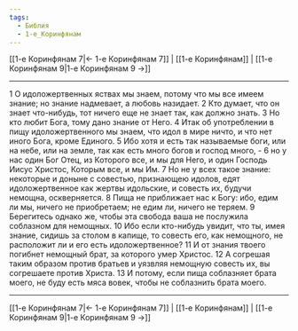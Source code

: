 ```yaml
---
tags:
  - Библия
  - 1-е_Коринфянам
---
```

[[1-е Коринфянам 7|← 1-е Коринфянам 7]] | [[1-е Коринфянам]] | [[1-е Коринфянам 9|1-е Коринфянам 9 →]]

---
1 О идоложертвенных яствах мы знаем, потому что мы все имеем знание; но знание надмевает, а любовь назидает.
2 Кто думает, что он знает что-нибудь, тот ничего еще не знает так, как должно знать.
3 Но кто любит Бога, тому дано знание от Него.
4 Итак об употреблении в пищу идоложертвенного мы знаем, что идол в мире ничто, и что нет иного Бога, кроме Единого.
5 Ибо хотя и есть так называемые боги, или на небе, или на земле, так как есть много богов и господ много, -
6 но у нас один Бог Отец, из Которого все, и мы для Него, и один Господь Иисус Христос, Которым все, и мы Им.
7 Но не у всех такое знание: некоторые и доныне с совестью, признающею идолов, едят идоложертвенное как жертвы идольские, и совесть их, будучи немощна, оскверняется.
8 Пища не приближает нас к Богу: ибо, едим ли мы, ничего не приобретаем; не едим ли, ничего не теряем.
9 Берегитесь однако же, чтобы эта свобода ваша не послужила соблазном для немощных.
10 Ибо если кто-нибудь увидит, что ты, имея знание, сидишь за столом в капище, то совесть его, как немощного, не расположит ли и его есть идоложертвенное?
11 И от знания твоего погибнет немощный брат, за которого умер Христос.
12 А согрешая таким образом против братьев и уязвляя немощную совесть их, вы согрешаете против Христа.
13 И потому, если пища соблазняет брата моего, не буду есть мяса вовек, чтобы не соблазнить брата моего.

---
[[1-е Коринфянам 7|← 1-е Коринфянам 7]] | [[1-е Коринфянам]] | [[1-е Коринфянам 9|1-е Коринфянам 9 →]]